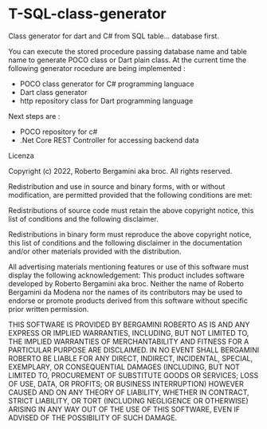 # T-SQL-class-generator
Class generator for dart and C# from SQL table... database first.

You can execute the stored procedure passing database name and table name to generate POCO class or Dart plain class. At the current time the following generator rocedure are being implemented :

- POCO class generator for C# programming languace
- Dart class generator
- http repository class for Dart programming language 

Next steps are :
- POCO repository for c#
- .Net Core REST Controller for accessing backend data

Licenza

Copyright (c) 2022, Roberto Bergamini aka broc. All rights reserved.

Redistribution and use in source and binary forms, with or without modification, 
are permitted provided that the following conditions are met:

Redistributions of source code must retain the above copyright notice, 
this list of conditions and the following disclaimer.

Redistributions in binary form must reproduce the above copyright notice, 
this list of conditions and the following disclaimer in the documentation and/or other materials provided with the distribution.

All advertising materials mentioning features or use of this software must display the following acknowledgement: 
This product includes software developed by Roberto Bergamini aka broc.
Neither the name of Roberto Bergamini da Modena nor the names of its contributors may be used to endorse or promote products 
derived from this software without specific prior written permission.

THIS SOFTWARE IS PROVIDED BY BERGAMINI ROBERTO AS IS AND ANY EXPRESS OR IMPLIED WARRANTIES, 
INCLUDING, BUT NOT LIMITED TO, THE IMPLIED WARRANTIES OF MERCHANTABILITY AND FITNESS FOR A PARTICULAR PURPOSE ARE DISCLAIMED. 
IN NO EVENT SHALL BERGAMINI ROBERTO BE LIABLE FOR ANY DIRECT, INDIRECT, INCIDENTAL, SPECIAL, EXEMPLARY, OR CONSEQUENTIAL 
DAMAGES (INCLUDING, BUT NOT LIMITED TO, PROCUREMENT OF SUBSTITUTE GOODS OR SERVICES; LOSS OF USE, DATA, OR PROFITS; 
OR BUSINESS INTERRUPTION) HOWEVER CAUSED AND ON ANY THEORY OF LIABILITY, WHETHER IN CONTRACT, STRICT LIABILITY, 
OR TORT (INCLUDING NEGLIGENCE OR OTHERWISE) ARISING IN ANY WAY OUT OF THE USE OF THIS SOFTWARE, 
EVEN IF ADVISED OF THE POSSIBILITY OF SUCH DAMAGE.
